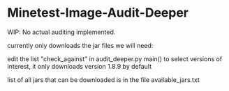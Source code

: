 # Minetest-Image-Audit-Deeper

WIP: No actual auditing implemented.

currently only downloads the jar files we will need:

edit the list "check_against" in audit_deeper.py main() to select
versions of interest, it only downloads version 1.8.9 by default

list of all jars that can be downloaded is in the file available_jars.txt



